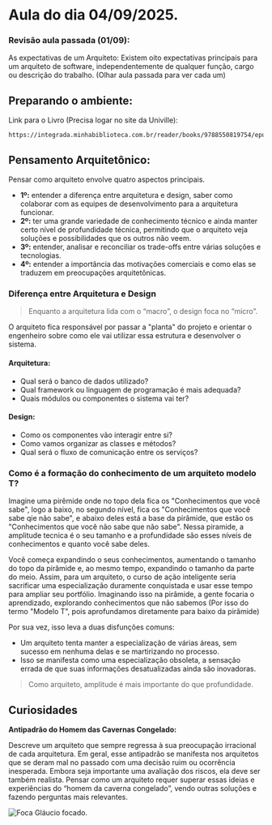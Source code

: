 # Aula do dia 04/09/2025.

### **Revisão aula passada (01/09):**

As expectativas de um Arquiteto: Existem oito expectativas principais para um arquiteto de software, independentemente de qualquer função, cargo ou descrição do trabalho. (Olhar aula passada para ver cada um)

## **Preparando o ambiente:** 

Link para o Livro (Precisa logar no site da Univille): 
```
https://integrada.minhabiblioteca.com.br/reader/books/9788550819754/epubcfi/06/18[%3Bvnd.vst.idref%3Dcap1.xhtml]!/4/2/32/2%4051:20
```
## Pensamento Arquitetônico:

Pensar como arquiteto envolve quatro aspectos principais. 
- **1º:** entender a diferença entre arquitetura e design, saber como colaborar com as equipes de desenvolvimento para a arquitetura funcionar. 
- **2º:** ter uma grande variedade de conhecimento técnico e ainda manter certo nível de profundidade técnica, permitindo que o arquiteto veja soluções e possibilidades que os outros não veem. 
- **3º:** entender, analisar e reconciliar os trade-offs entre várias soluções e tecnologias. 
- **4º:** entender a importância das motivações comerciais e como elas se traduzem em preocupações arquitetônicas.

### Diferença entre Arquitetura e Design

> Enquanto a arquitetura lida com o “macro”, o design foca no “micro”.

O arquiteto fica responsável por passar a "planta" do projeto e orientar o engenheiro sobre como ele vai utilizar essa estrutura e desenvolver o sistema.

#### Arquitetura:
- Qual será o banco de dados utilizado?
- Qual framework ou linguagem de programação é mais adequada?
- Quais módulos ou componentes o sistema vai ter?

#### Design:
- Como os componentes vão interagir entre si?
- Como vamos organizar as classes e métodos?
- Qual será o fluxo de comunicação entre os serviços?

### Como é a formação do conhecimento de um arquiteto modelo T?

Imagine uma pirêmide onde no topo dela fica os "Conhecimentos que você sabe", logo a baixo, no segundo nível, fica os "Conhecimentos que você sabe qie não sabe", e abaixo deles está a base da pirâmide, que estão os "Conhecimentos que você não sabe que não sabe". Nessa piramide, a amplitude tecnica é o seu tamanho e a profundidade são esses níveis de conhecimentos e quanto você sabe deles.

Você começa expandindo o seus conhecimentos, aumentando o tamanho do topo da pirâmide e, ao mesmo tempo, expandindo o tamanho da parte do meio.  Assim, para um arquiteto, o curso de ação inteligente seria sacrificar uma especialização duramente conquistada e usar esse tempo para ampliar seu portfólio. Imaginando isso na pirâmide, a gente focaria o aprendizado, explorando conhecimentos que não sabemos (Por isso do termo "Modelo T", pois aprofundamos diretamente para baixo da pirâmide) 

Por sua vez, isso leva a duas disfunções comuns:
- Um arquiteto tenta manter a especialização de várias áreas, sem sucesso em nenhuma delas e se martirizando no processo. 
- Isso se manifesta como uma especialização obsoleta, a sensação errada de que suas informações desatualizadas ainda são inovadoras.

> Como arquiteto, amplitude é mais importante do que profundidade.

## Curiosidades

**Antipadrão do Homem das Cavernas Congelado:**

Descreve um arquiteto que sempre regressa à sua preocupação irracional de cada arquitetura. Em geral, esse antipadrão se manifesta nos arquitetos que se deram mal no passado com uma decisão ruim ou ocorrência inesperada. Embora seja importante uma avaliação dos riscos, ela deve ser também realista. Pensar como um arquiteto requer superar essas ideias e experiências do “homem da caverna congelado”, vendo outras soluções e fazendo perguntas mais relevantes.

![Foca Gláucio focado.](https://tse3.mm.bing.net/th/id/OIP.Uzdlb5Sl7HNSnsceYFxgzgHaEM?cb=thfc1&rs=1&pid=ImgDetMain&o=7&rm=3)